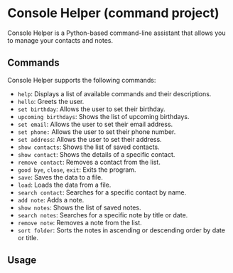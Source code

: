 # Console Helper (command project)

Console Helper is a Python-based command-line assistant that allows you to manage your contacts and notes.

## Commands

Console Helper supports the following commands:

- `help`: Displays a list of available commands and their descriptions.
- `hello`: Greets the user.
- `set birthday`: Allows the user to set their birthday.
- `upcoming birthdays`: Shows the list of upcoming birthdays.
- `set email`: Allows the user to set their email address.
- `set phone:` Allows the user to set their phone number.
- `set address`: Allows the user to set their address.
- `show contacts`: Shows the list of saved contacts.
- `show contact`: Shows the details of a specific contact.
- `remove contact`: Removes a contact from the list.
- `good bye`, `close`, `exit`: Exits the program.
- `save`: Saves the data to a file.
- `load`: Loads the data from a file.
- `search contact`: Searches for a specific contact by name.
- `add note`: Adds a note.
- `show notes`: Shows the list of saved notes.
- `search notes`: Searches for a specific note by title or date.
- `remove note`: Removes a note from the list.
- `sort folder`: Sorts the notes in ascending or descending order by date or title.

## Usage

